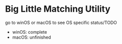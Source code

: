 Big Little Matching Utility
=========================

go to winOS or macOS to see OS specific status/TODO

- winOS: complete
- macOS: unfinished
